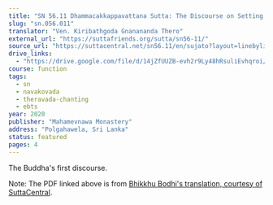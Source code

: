 ```yaml
---
title: "SN 56.11 Dhammacakkappavattana Sutta: The Discourse on Setting in Motion the Wheel of the Dhamma"
slug: "sn.056.011"
translator: "Ven. Kiribathgoda Gnanananda Thero"
external_url: "https://suttafriends.org/sutta/sn56-11/"
source_url: "https://suttacentral.net/sn56.11/en/sujato?layout=linebyline&reference=none&notes=asterisk&highlight=false&script=latin"
drive_links:
  - "https://drive.google.com/file/d/14jZfUUZB-evh2r9Ly48hRsuliEvhqroi/view?usp=drivesdk"
course: function
tags:
  - sn
  - navakovada
  - theravada-chanting
  - ebts
year: 2020
publisher: "Mahamevnawa Monastery"
address: "Polgahawela, Sri Lanka"
status: featured
pages: 4
---
```


The Buddha's first discourse.

Note: The PDF linked above is from [Bhikkhu Bodhi's translation, courtesy of SuttaCentral](https://suttacentral.net/sn56.11/en/bodhi).
